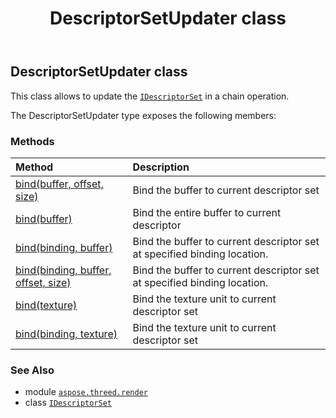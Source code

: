 ﻿---
title: DescriptorSetUpdater class
second_title: Aspose.3D for Python via .NET API References
description: 
type: docs
weight: 10
url: /python-net/aspose.threed.render/descriptorsetupdater/
is_root: false
---

## DescriptorSetUpdater class

This class allows to update the [`IDescriptorSet`](/3d/python-net/aspose.threed.render/idescriptorset) in a chain operation.



The DescriptorSetUpdater type exposes the following members:

### Methods
| Method | Description |
| :- | :- |
| [bind(buffer, offset, size)](/3d/python-net/aspose.threed.render/descriptorsetupdater/bind/#IBuffer-int-int) | Bind the buffer to current descriptor set |
| [bind(buffer)](/3d/python-net/aspose.threed.render/descriptorsetupdater/bind/#IBuffer) | Bind the entire buffer to current descriptor |
| [bind(binding, buffer)](/3d/python-net/aspose.threed.render/descriptorsetupdater/bind/#int-IBuffer) | Bind the buffer to current descriptor set at specified binding location. |
| [bind(binding, buffer, offset, size)](/3d/python-net/aspose.threed.render/descriptorsetupdater/bind/#int-IBuffer-int-int) | Bind the buffer to current descriptor set at specified binding location. |
| [bind(texture)](/3d/python-net/aspose.threed.render/descriptorsetupdater/bind/#ITextureUnit) | Bind the texture unit to current descriptor set |
| [bind(binding, texture)](/3d/python-net/aspose.threed.render/descriptorsetupdater/bind/#int-ITextureUnit) | Bind the texture unit to current descriptor set |



### See Also
* module [`aspose.threed.render`](..)
* class [`IDescriptorSet`](/3d/python-net/aspose.threed.render/idescriptorset)

